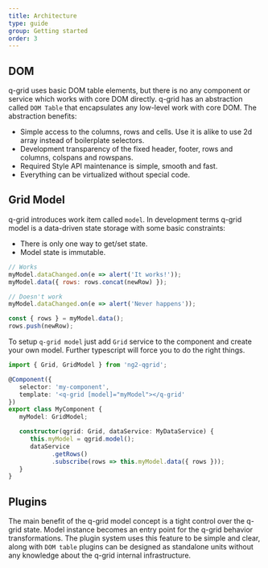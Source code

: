 ```yaml
---
title: Architecture
type: guide
group: Getting started
order: 3
---
```



## DOM

q-grid uses basic DOM table elements, but there is no any component or service which works with core DOM directly. q-grid has an abstraction called `DOM Table` that encapsulates any low-level work with core DOM. The abstraction benefits:

* Simple access to the columns, rows and cells. Use it is alike to use 2d array instead of boilerplate selectors.
* Development transparency of the fixed header, footer, rows and columns, colspans and rowspans.
* Required Style API maintenance is simple, smooth and fast.
* Everything can be virtualized without special code.

## Grid Model

q-grid introduces work item called `model`. In development terms q-grid model is a data-driven state storage with some basic constraints:

* There is only one way to get/set state.
* Model state is immutable.

```javascript
// Works
myModel.dataChanged.on(e => alert('It works!'));
myModel.data({ rows: rows.concat(newRow) }); 

// Doesn't work
myModel.dataChanged.on(e => alert('Never happens'));

const { rows } = myModel.data();
rows.push(newRow);
```

To setup `q-grid model` just add `Grid` service to the component and create your own model. Further typescript will force you to do the right things.

```typescript
import { Grid, GridModel } from 'ng2-qgrid';

@Component({
   selector: 'my-component',
   template: '<q-grid [model]="myModel"></q-grid'
})
export class MyComponent {
   myModel: GridModel;

   constructor(qgrid: Grid, dataService: MyDataService) {
      this.myModel = qgrid.model();
      dataService
            .getRows()
            .subscribe(rows => this.myModel.data({ rows }));
   }
}
```

## Plugins

The main benefit of the q-grid model concept is a tight control over the q-grid state. Model instance becomes an entry point for the q-grid behavior transformations. The plugin system uses this feature to be simple and clear, along with `DOM table` plugins can be designed as standalone units without any knowledge about the q-grid internal infrastructure.